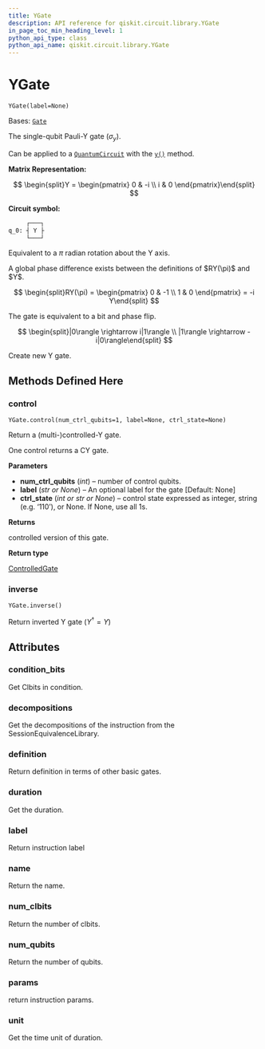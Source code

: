```yaml
---
title: YGate
description: API reference for qiskit.circuit.library.YGate
in_page_toc_min_heading_level: 1
python_api_type: class
python_api_name: qiskit.circuit.library.YGate
---
```


# YGate

<span id="qiskit.circuit.library.YGate" />

`YGate(label=None)`

Bases: [`Gate`](qiskit.circuit.Gate "qiskit.circuit.gate.Gate")

The single-qubit Pauli-Y gate ($\sigma_y$).

Can be applied to a [`QuantumCircuit`](qiskit.circuit.QuantumCircuit "qiskit.circuit.QuantumCircuit") with the [`y()`](qiskit.circuit.QuantumCircuit#y "qiskit.circuit.QuantumCircuit.y") method.

**Matrix Representation:**

$$
\begin{split}Y = \begin{pmatrix}
        0 & -i \\
        i & 0
    \end{pmatrix}\end{split}
$$

**Circuit symbol:**

```python
     ┌───┐
q_0: ┤ Y ├
     └───┘
```

Equivalent to a $\pi$ radian rotation about the Y axis.

<Admonition title="Note" type="note">
  A global phase difference exists between the definitions of $RY(\pi)$ and $Y$.

  $$
  \begin{split}RY(\pi) = \begin{pmatrix}
              0 & -1 \\
              1 & 0
            \end{pmatrix}
          = -i Y\end{split}
  $$
</Admonition>

The gate is equivalent to a bit and phase flip.

$$
\begin{split}|0\rangle \rightarrow i|1\rangle \\
|1\rangle \rightarrow -i|0\rangle\end{split}
$$

Create new Y gate.

## Methods Defined Here

<span id="qiskit-circuit-library-ygate-control" />

### control

<span id="qiskit.circuit.library.YGate.control" />

`YGate.control(num_ctrl_qubits=1, label=None, ctrl_state=None)`

Return a (multi-)controlled-Y gate.

One control returns a CY gate.

**Parameters**

*   **num\_ctrl\_qubits** (*int*) – number of control qubits.
*   **label** (*str or None*) – An optional label for the gate \[Default: None]
*   **ctrl\_state** (*int or str or None*) – control state expressed as integer, string (e.g. ‘110’), or None. If None, use all 1s.

**Returns**

controlled version of this gate.

**Return type**

[ControlledGate](qiskit.circuit.ControlledGate "qiskit.circuit.ControlledGate")

<span id="qiskit-circuit-library-ygate-inverse" />

### inverse

<span id="qiskit.circuit.library.YGate.inverse" />

`YGate.inverse()`

Return inverted Y gate ($Y^{\dagger} = Y$)

## Attributes

<span id="qiskit.circuit.library.YGate.condition_bits" />

### condition\_bits

Get Clbits in condition.

<span id="qiskit.circuit.library.YGate.decompositions" />

### decompositions

Get the decompositions of the instruction from the SessionEquivalenceLibrary.

<span id="qiskit.circuit.library.YGate.definition" />

### definition

Return definition in terms of other basic gates.

<span id="qiskit.circuit.library.YGate.duration" />

### duration

Get the duration.

<span id="qiskit.circuit.library.YGate.label" />

### label

Return instruction label

<span id="qiskit.circuit.library.YGate.name" />

### name

Return the name.

<span id="qiskit.circuit.library.YGate.num_clbits" />

### num\_clbits

Return the number of clbits.

<span id="qiskit.circuit.library.YGate.num_qubits" />

### num\_qubits

Return the number of qubits.

<span id="qiskit.circuit.library.YGate.params" />

### params

return instruction params.

<span id="qiskit.circuit.library.YGate.unit" />

### unit

Get the time unit of duration.


